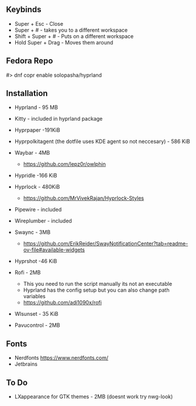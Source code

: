 ## Keybinds

- Super + Esc - Close
- Super + # - takes you to a different workspace
- Shift + Super + # - Puts on a different workspace
- Hold Super + Drag - Moves them around

## Fedora Repo

#> dnf copr enable solopasha/hyprland

## Installation

- Hyprland - 95 MB
- Kitty - included in hyprland package
- Hyprpaper -191KiB
- Hyprpolkitagent (the dotfile uses KDE agent so not neccesary) - 586 KiB
- Waybar - 4MB
	- https://github.com/lepz0r/owlphin
- Hypridle -166 KiB
- Hyprlock - 480KiB
	- https://github.com/MrVivekRajan/Hyprlock-Styles
- Pipewire - included
- Wireplumber - included
- Swaync - 3MB
	- https://github.com/ErikReider/SwayNotificationCenter?tab=readme-ov-file#available-widgets

- Hyprshot -46 KiB
- Rofi - 2MB
	- This you need to run the script manually its not an executable
	- Hyprland has the config setup but you can also change path variables
	- https://github.com/adi1090x/rofi
- Wlsunset - 35 KiB
- Pavucontrol - 2MB

## Fonts

- Nerdfonts https://www.nerdfonts.com/
- Jetbrains


## To Do

- LXappearance for GTK themes - 2MB (doesnt work try nwg-look)
